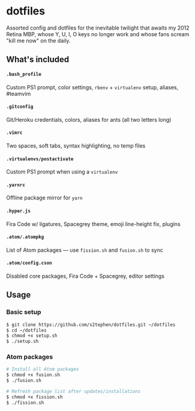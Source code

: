 # dotfiles
Assorted config and dotfiles for the inevitable twilight that awaits my 2012 Retina MBP, whose Y, U, I, O keys no longer work and whose fans scream "kill me now" on the daily.

## What's included

#### `.bash_profile`
Custom PS1 prompt, color settings, `rbenv` + `virtualenv` setup, aliases, #teamvim

#### `.gitconfig`
Git/Heroku credentials, colors, aliases for ants (all two letters long)

#### `.vimrc`
Two spaces, soft tabs, syntax highlighting, no temp files

#### `.virtualenvs/postactivate`
Custom PS1 prompt when using a `virtualenv`

#### `.yarnrc`
Offline package mirror for `yarn`

#### `.hyper.js`
Fira Code w/ ligatures, Spacegrey theme, emoji line-height fix, plugins

#### `.atom/.atompkg`
List of Atom packages — use `fission.sh` and `fusion.sh` to sync

#### `.atom/config.cson`
Disabled core packages, Fira Code + Spacegrey, editor settings 

## Usage

### Basic setup
```sh
$ git clone https://github.com/s2tephen/dotfiles.git ~/dotfiles
$ cd ~/dotfiles
$ chmod +x setup.sh
$ ./setup.sh
```

### Atom packages
```sh
# Install all Atom packages
$ chmod +x fusion.sh
$ ./fusion.sh

# Refresh package list after updates/installations
$ chmod +x fission.sh
$ ./fission.sh
```
